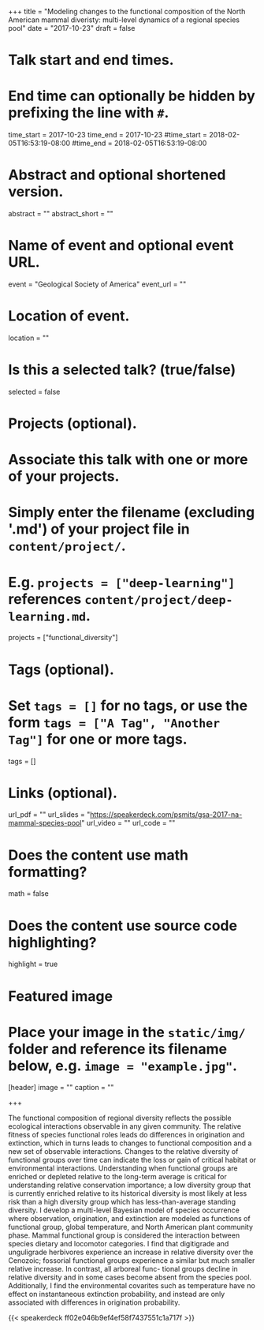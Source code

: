 +++
title = "Modeling changes to the functional composition of the North American mammal diveristy: multi-level dynamics of a regional species pool"
date = "2017-10-23"
draft = false

# Talk start and end times.
#   End time can optionally be hidden by prefixing the line with `#`.
time_start = 2017-10-23
time_end = 2017-10-23
#time_start = 2018-02-05T16:53:19-08:00
#time_end = 2018-02-05T16:53:19-08:00

# Abstract and optional shortened version.
abstract = ""
abstract_short = ""

# Name of event and optional event URL.
event = "Geological Society of America"
event_url = ""

# Location of event.
location = ""

# Is this a selected talk? (true/false)
selected = false

# Projects (optional).
#   Associate this talk with one or more of your projects.
#   Simply enter the filename (excluding '.md') of your project file in `content/project/`.
#   E.g. `projects = ["deep-learning"]` references `content/project/deep-learning.md`.
projects = ["functional_diversity"]

# Tags (optional).
#   Set `tags = []` for no tags, or use the form `tags = ["A Tag", "Another Tag"]` for one or more tags.
tags = []

# Links (optional).
url_pdf = ""
url_slides = "https://speakerdeck.com/psmits/gsa-2017-na-mammal-species-pool"
url_video = ""
url_code = ""

# Does the content use math formatting?
math = false

# Does the content use source code highlighting?
highlight = true

# Featured image
# Place your image in the `static/img/` folder and reference its filename below, e.g. `image = "example.jpg"`.
[header]
image = ""
caption = ""

+++

The functional composition of regional diversity reflects the possible ecological interactions observable in any given community. The relative fitness of species functional roles leads do differences in origination and extinction, which in turns leads to changes to functional composition and a new set of observable interactions. Changes to the relative diversity of functional groups over time can indicate the loss or gain of critical habitat or environmental interactions. Understanding when functional groups are enriched or depleted relative to the long-term average is critical for understanding relative conservation importance; a low diversity group that is currently enriched relative to its historical diversity is most likely at less risk than a high diversity group which has less-than-average standing diversity. I develop a multi-level Bayesian model of species occurrence where observation, origination, and extinction are modeled as functions of functional group, global temperature, and North American plant community phase. Mammal functional group is considered the interaction between species dietary and locomotor categories. I find that digitigrade and unguligrade herbivores experience an increase in relative diversity over the Cenozoic; fossorial functional groups experience a similar but much smaller relative increase. In contrast, all arboreal func- tional groups decline in relative diversity and in some cases become absent from the species pool. Additionally, I find the environmental covarites such as temperature have no effect on instantaneous extinction probability, and instead are only associated with differences in origination probability.

{{< speakerdeck ff02e046b9ef4ef58f7437551c1a717f >}}


